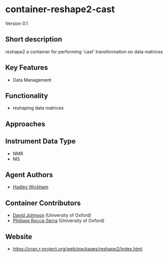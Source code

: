 # container-reshape2-cast
Version 0.1

## Short description
reshape2 a container for performing 'cast' transformation on data matrices 

## Key Features

- Data Management

## Functionality

- reshaping data matrices

## Approaches

## Instrument Data Type

- NMR
- MS

## Agent Authors

- [Hadley Wickham](<h.wickham at gmail.com>)

## Container Contributors

- [David Johnson](https://github.com/djcomlab) (University of Oxford)
- [Philippe Rocca-Serra](https://github.com/proccaserra) (University of Oxford)

## Website

- https://cran.r-project.org/web/packages/reshape2/index.html
